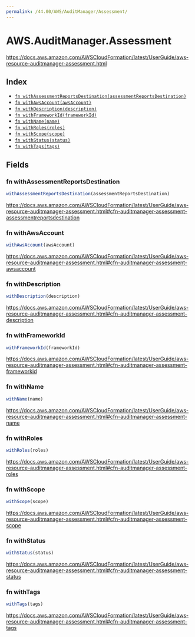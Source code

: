 ```yaml
---
permalink: /44.00/AWS/AuditManager/Assessment/
---
```


# AWS.AuditManager.Assessment

https://docs.aws.amazon.com/AWSCloudFormation/latest/UserGuide/aws-resource-auditmanager-assessment.html

## Index

* [`fn withAssessmentReportsDestination(assessmentReportsDestination)`](#fn-withassessmentreportsdestination)
* [`fn withAwsAccount(awsAccount)`](#fn-withawsaccount)
* [`fn withDescription(description)`](#fn-withdescription)
* [`fn withFrameworkId(frameworkId)`](#fn-withframeworkid)
* [`fn withName(name)`](#fn-withname)
* [`fn withRoles(roles)`](#fn-withroles)
* [`fn withScope(scope)`](#fn-withscope)
* [`fn withStatus(status)`](#fn-withstatus)
* [`fn withTags(tags)`](#fn-withtags)

## Fields

### fn withAssessmentReportsDestination

```ts
withAssessmentReportsDestination(assessmentReportsDestination)
```

https://docs.aws.amazon.com/AWSCloudFormation/latest/UserGuide/aws-resource-auditmanager-assessment.html#cfn-auditmanager-assessment-assessmentreportsdestination

### fn withAwsAccount

```ts
withAwsAccount(awsAccount)
```

https://docs.aws.amazon.com/AWSCloudFormation/latest/UserGuide/aws-resource-auditmanager-assessment.html#cfn-auditmanager-assessment-awsaccount

### fn withDescription

```ts
withDescription(description)
```

https://docs.aws.amazon.com/AWSCloudFormation/latest/UserGuide/aws-resource-auditmanager-assessment.html#cfn-auditmanager-assessment-description

### fn withFrameworkId

```ts
withFrameworkId(frameworkId)
```

https://docs.aws.amazon.com/AWSCloudFormation/latest/UserGuide/aws-resource-auditmanager-assessment.html#cfn-auditmanager-assessment-frameworkid

### fn withName

```ts
withName(name)
```

https://docs.aws.amazon.com/AWSCloudFormation/latest/UserGuide/aws-resource-auditmanager-assessment.html#cfn-auditmanager-assessment-name

### fn withRoles

```ts
withRoles(roles)
```

https://docs.aws.amazon.com/AWSCloudFormation/latest/UserGuide/aws-resource-auditmanager-assessment.html#cfn-auditmanager-assessment-roles

### fn withScope

```ts
withScope(scope)
```

https://docs.aws.amazon.com/AWSCloudFormation/latest/UserGuide/aws-resource-auditmanager-assessment.html#cfn-auditmanager-assessment-scope

### fn withStatus

```ts
withStatus(status)
```

https://docs.aws.amazon.com/AWSCloudFormation/latest/UserGuide/aws-resource-auditmanager-assessment.html#cfn-auditmanager-assessment-status

### fn withTags

```ts
withTags(tags)
```

https://docs.aws.amazon.com/AWSCloudFormation/latest/UserGuide/aws-resource-auditmanager-assessment.html#cfn-auditmanager-assessment-tags